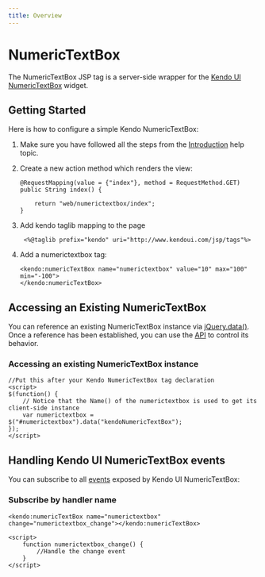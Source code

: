 ```yaml
---
title: Overview
---
```


# NumericTextBox

The NumericTextBox JSP tag is a server-side wrapper for the [Kendo UI NumericTextBox](/api/web/numerictextbox) widget.

## Getting Started

Here is how to configure a simple Kendo NumericTextBox:

1.  Make sure you have followed all the steps from the [Introduction](/getting-started/using-kendo-with/jsp/introduction) help topic.

2.  Create a new action method which renders the view:

        @RequestMapping(value = {"index"}, method = RequestMethod.GET)
        public String index() {

            return "web/numerictextbox/index";
        }

3. Add kendo taglib mapping to the page

        <%@taglib prefix="kendo" uri="http://www.kendoui.com/jsp/tags"%>

4.  Add a numerictextbox tag:

        <kendo:numericTextBox name="numerictextbox" value="10" max="100" min="-100">
        </kendo:numericTextBox>

## Accessing an Existing NumericTextBox

You can reference an existing NumericTextBox instance via [jQuery.data()](http://api.jquery.com/jQuery.data/).
Once a reference has been established, you can use the [API](/api/web/numerictextbox#methods) to control its behavior.

### Accessing an existing NumericTextBox instance

    //Put this after your Kendo NumericTextBox tag declaration
    <script>
    $(function() {
        // Notice that the Name() of the numerictextbox is used to get its client-side instance
        var numerictextbox = $("#numerictextbox").data("kendoNumericTextBox");
    });
    </script>

## Handling Kendo UI NumericTextBox events

You can subscribe to all [events](/api/web/numerictextbox#events) exposed by Kendo UI NumericTextBox:

### Subscribe by handler name

    <kendo:numericTextBox name="numerictextbox" change="numerictextbox_change"></kendo:numericTextBox>

    <script>
        function numerictextbox_change() {
            //Handle the change event
        }
    </script>
